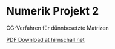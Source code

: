# Numerik Projekt 2
CG-Verfahren für dünnbesetzte Matrizen

[PDF Download at hirnschall.net](https://hirnschall.net/downloads/download.php?file=numerik2.pdf)
